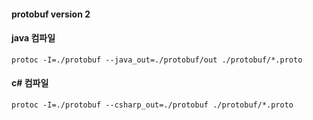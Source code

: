 #### protobuf version 2

#### java 컴파일
```
protoc -I=./protobuf --java_out=./protobuf/out ./protobuf/*.proto
```

#### c# 컴파일
```
protoc -I=./protobuf --csharp_out=./protobuf ./protobuf/*.proto
```
